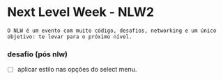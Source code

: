 # Next Level Week - NLW2

```O NLW é um evento com muito código, desafios, networking e um único objetivo: te levar para o próximo nível.```

### desafio (pós nlw)
- [ ] aplicar estilo nas opções do select menu.
